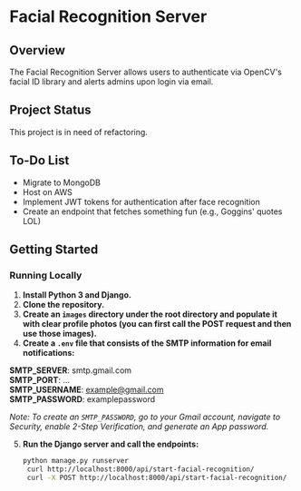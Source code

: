 
# Facial Recognition Server

## Overview
The Facial Recognition Server allows users to authenticate via OpenCV's facial ID library and alerts admins upon login via email.

## Project Status
This project is in need of refactoring.

## To-Do List
- Migrate to MongoDB
- Host on AWS
- Implement JWT tokens for authentication after face recognition
- Create an endpoint that fetches something fun (e.g., Goggins' quotes LOL)

## Getting Started
### Running Locally
1. **Install Python 3 and Django.**
2. **Clone the repository.**
3. **Create an `images` directory under the root directory and populate it with clear profile photos (you can first call the POST request and then use those images).**
4. **Create a `.env` file that consists of the SMTP information for email notifications:**

**SMTP_SERVER**: smtp.gmail.com  
**SMTP_PORT**: ...  
**SMTP_USERNAME**: example@gmail.com  
**SMTP_PASSWORD**: examplepassword

*Note: To create an `SMTP_PASSWORD`, go to your Gmail account, navigate to Security, enable 2-Step Verification, and generate an App password.*

5. **Run the Django server and call the endpoints:**
   ```bash
   python manage.py runserver
    curl http://localhost:8000/api/start-facial-recognition/
    curl -X POST http://localhost:8000/api/start-facial-recognition/
